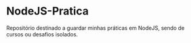 # NodeJS-Pratica
Repositório destinado a guardar minhas práticas em NodeJS, sendo de cursos ou desafios isolados.
